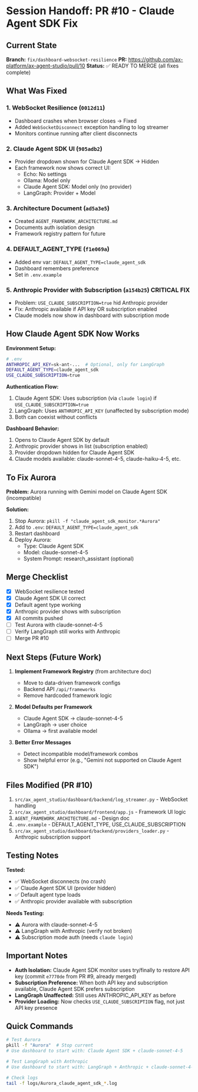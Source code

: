 # Session Handoff: PR #10 - Claude Agent SDK Fix

## Current State
**Branch:** `fix/dashboard-websocket-resilience`
**PR:** https://github.com/ax-platform/ax-agent-studio/pull/10
**Status:** ✅ READY TO MERGE (all fixes complete)

## What Was Fixed

### 1. WebSocket Resilience (`0012d11`)
- Dashboard crashes when browser closes → Fixed
- Added `WebSocketDisconnect` exception handling to log streamer
- Monitors continue running after client disconnects

### 2. Claude Agent SDK UI (`905adb2`)
- Provider dropdown shown for Claude Agent SDK → Hidden
- Each framework now shows correct UI:
  - Echo: No settings
  - Ollama: Model only
  - Claude Agent SDK: Model only (no provider)
  - LangGraph: Provider + Model

### 3. Architecture Document (`ad5a3e5`)
- Created `AGENT_FRAMEWORK_ARCHITECTURE.md`
- Documents auth isolation design
- Framework registry pattern for future

### 4. DEFAULT_AGENT_TYPE (`f1e069a`)
- Added env var: `DEFAULT_AGENT_TYPE=claude_agent_sdk`
- Dashboard remembers preference
- Set in `.env.example`

### 5. Anthropic Provider with Subscription (`a154b25`) **CRITICAL FIX**
- Problem: `USE_CLAUDE_SUBSCRIPTION=true` hid Anthropic provider
- Fix: Anthropic available if API key OR subscription enabled
- Claude models now show in dashboard with subscription mode

## How Claude Agent SDK Now Works

**Environment Setup:**
```bash
# .env
ANTHROPIC_API_KEY=sk-ant-...  # Optional, only for LangGraph
DEFAULT_AGENT_TYPE=claude_agent_sdk
USE_CLAUDE_SUBSCRIPTION=true
```

**Authentication Flow:**
1. Claude Agent SDK: Uses subscription (via `claude login`) if `USE_CLAUDE_SUBSCRIPTION=true`
2. LangGraph: Uses `ANTHROPIC_API_KEY` (unaffected by subscription mode)
3. Both can coexist without conflicts

**Dashboard Behavior:**
1. Opens to Claude Agent SDK by default
2. Anthropic provider shows in list (subscription enabled)
3. Provider dropdown hidden for Claude Agent SDK
4. Claude models available: claude-sonnet-4-5, claude-haiku-4-5, etc.

## To Fix Aurora

**Problem:** Aurora running with Gemini model on Claude Agent SDK (incompatible)

**Solution:**
1. Stop Aurora: `pkill -f "claude_agent_sdk_monitor.*Aurora"`
2. Add to `.env`: `DEFAULT_AGENT_TYPE=claude_agent_sdk`
3. Restart dashboard
4. Deploy Aurora:
   - Type: Claude Agent SDK
   - Model: claude-sonnet-4-5
   - System Prompt: research_assistant (optional)

## Merge Checklist

- [x] WebSocket resilience tested
- [x] Claude Agent SDK UI correct
- [x] Default agent type working
- [x] Anthropic provider shows with subscription
- [x] All commits pushed
- [ ] Test Aurora with claude-sonnet-4-5
- [ ] Verify LangGraph still works with Anthropic
- [ ] Merge PR #10

## Next Steps (Future Work)

1. **Implement Framework Registry** (from architecture doc)
   - Move to data-driven framework configs
   - Backend API `/api/frameworks`
   - Remove hardcoded framework logic

2. **Model Defaults per Framework**
   - Claude Agent SDK → claude-sonnet-4-5
   - LangGraph → user choice
   - Ollama → first available model

3. **Better Error Messages**
   - Detect incompatible model/framework combos
   - Show helpful error (e.g., "Gemini not supported on Claude Agent SDK")

## Files Modified (PR #10)

1. `src/ax_agent_studio/dashboard/backend/log_streamer.py` - WebSocket handling
2. `src/ax_agent_studio/dashboard/frontend/app.js` - Framework UI logic
3. `AGENT_FRAMEWORK_ARCHITECTURE.md` - Design doc
4. `.env.example` - DEFAULT_AGENT_TYPE, USE_CLAUDE_SUBSCRIPTION
5. `src/ax_agent_studio/dashboard/backend/providers_loader.py` - Anthropic subscription support

## Testing Notes

**Tested:**
- ✅ WebSocket disconnects (no crash)
- ✅ Claude Agent SDK UI (provider hidden)
- ✅ Default agent type loads
- ✅ Anthropic provider available with subscription

**Needs Testing:**
- ⚠️ Aurora with claude-sonnet-4-5
- ⚠️ LangGraph with Anthropic (verify not broken)
- ⚠️ Subscription mode auth (needs `claude login`)

## Important Notes

- **Auth Isolation:** Claude Agent SDK monitor uses try/finally to restore API key (commit `e7770de` from PR #9, already merged)
- **Subscription Preference:** When both API key and subscription available, Claude Agent SDK prefers subscription
- **LangGraph Unaffected:** Still uses ANTHROPIC_API_KEY as before
- **Provider Loading:** Now checks `USE_CLAUDE_SUBSCRIPTION` flag, not just API key presence

## Quick Commands

```bash
# Test Aurora
pkill -f "Aurora"  # Stop current
# Use dashboard to start with: Claude Agent SDK + claude-sonnet-4-5

# Test LangGraph with Anthropic
# Use dashboard to start with: LangGraph + Anthropic + claude-sonnet-4-5

# Check logs
tail -f logs/Aurora_claude_agent_sdk_*.log
```
